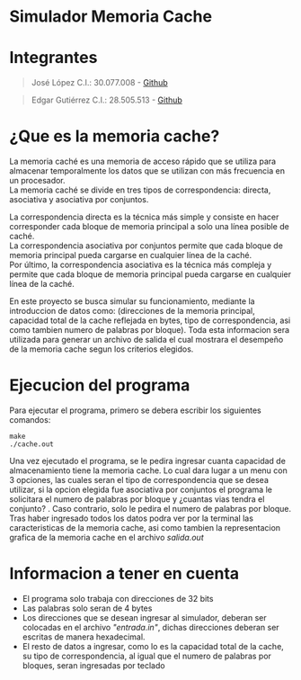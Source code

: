 # Simulador Memoria Cache
# Integrantes

> José López C.I.: 30.077.008 - [Github](https://github.com/JoseLopez3)

> Edgar Gutiérrez C.I.: 28.505.513 - [Github](https://github.com/zayans13)

# ¿Que es la memoria cache?

La memoria caché es una memoria de acceso rápido que se utiliza para almacenar temporalmente los datos que se utilizan con más frecuencia en un procesador.  
La memoria caché se divide en tres tipos de correspondencia: directa, asociativa y asociativa por conjuntos.


La correspondencia directa es la técnica más simple y consiste en hacer corresponder cada bloque de memoria principal a solo una línea posible de caché.   
La correspondencia asociativa por conjuntos permite que cada bloque de memoria principal pueda cargarse en cualquier línea de la caché.   
Por último, la correspondencia asociativa es la técnica más compleja y permite que cada bloque de memoria principal pueda cargarse en cualquier línea de la caché.

En este proyecto se busca simular su funcionamiento, mediante la introduccion de datos como: (direcciones de la memoria principal, capacidad total de la cache reflejada en bytes, tipo de correspondencia,
asi como tambien numero de palabras por bloque). Toda esta informacion sera utilizada para generar un archivo de salida el cual mostrara el desempeño de la memoria cache segun los criterios elegidos.

# Ejecucion del programa

Para ejecutar el programa, primero se debera escribir los siguientes comandos:

```  
make 
./cache.out
```

Una vez ejecutado el programa, se le pedira ingresar cuanta capacidad de almacenamiento tiene la memoria cache. Lo cual dara lugar a un menu con 3 opciones, las cuales seran el tipo de correspondencia
que se desea utilizar, si la opcion elegida fue asociativa por conjuntos el programa le solicitara el numero de palabras por bloque y ¿cuantas vias tendra el conjunto? . Caso contrario, solo le pedira
el numero de palabras por bloque. Tras haber ingresado todos los datos podra ver por la terminal las caracteristicas de la memoria cache, asi como tambien la representacion grafica de la memoria cache en el archivo *salida.out*

# Informacion a tener en cuenta

- El programa solo trabaja con direcciones de 32 bits  
- Las palabras solo seran de 4 bytes  
- Los direcciones que se desean ingresar al simulador, deberan ser colocadas en el archivo *"entrada.in"*, dichas direcciones deberan ser escritas de manera hexadecimal.  
- El resto de datos a ingresar, como lo es la capacidad total de la cache, su tipo de correspondencia, al igual que el numero de palabras por bloques, seran ingresadas por teclado

